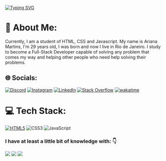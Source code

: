 [![Typing SVG](https://readme-typing-svg.herokuapp.com?font=Kanit&color=414141&background=FFFFFF00&vCenter=true&lines=%F0%9F%91%8B+Hello+World!!;%E2%98%95+My+name+is+Ariana+Martins+;Welcome+to+my+GitHub+Profile)](https://git.io/typing-svg)

# 💫 About Me:
Currently, I am a student of HTML, CSS and Javascript. My name is Ariana Martins, I'm 29 years old, I was born and now I live in Rio de Janeiro.
  I study to become a Full-Stack Developer capable of solving any problem that comes my way and helping other people who need help solving their problems.


## 🌐 Socials:
[![Discord](https://img.shields.io/badge/Discord-%237289DA.svg?logo=discord&logoColor=white)](https) [![Instagram](https://img.shields.io/badge/Instagram-%23E4405F.svg?logo=Instagram&logoColor=white)](https://instagram.com/martins__ari) [![LinkedIn](https://img.shields.io/badge/LinkedIn-%230077B5.svg?logo=linkedin&logoColor=white)](https://linkedin.com/in/itsmeariana) [![Stack Overflow](https://img.shields.io/badge/-Stackoverflow-FE7A16?logo=stack-overflow&logoColor=white)](https:) [![wakatime](https://wakatime.com/badge/user/bbd7934c-a4c4-4b31-b008-4c6c2dd2da70.svg)](https:)

# 💻 Tech Stack:
[![HTML5](https://img.shields.io/badge/html5-orange?style=flat-square&logo=html5&logoColor=white)](#) ![CSS3](https://img.shields.io/badge/css3-%231572B6.svg?style=flat-square&logo=css3&logoColor=white) ![JavaScript](https://img.shields.io/badge/javascript-gray?style=flat-square&logo=javascript&logoColor=yellow) 

### I have at least a little bit of knowledge with: 👇
<p>
<img src="https://img.shields.io/badge/HTML5-E34F26?style=for-the-badge&logo=html5&logoColor=white">
<img src="https://img.shields.io/badge/CSS3-1572B6?style=for-the-badge&logo=css3&logoColor=white">
<img src="https://img.shields.io/badge/JavaScript-F7DF1E?style=for-the-badge&logo=javascript&logoColor=black">
